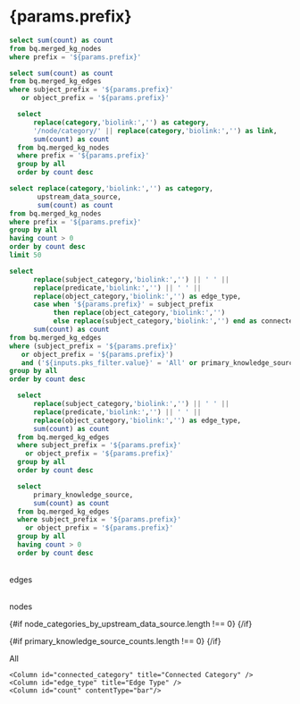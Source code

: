 # {params.prefix}

```sql number_of_nodes
select sum(count) as count
from bq.merged_kg_nodes
where prefix = '${params.prefix}'
```

```sql number_of_edges
select sum(count) as count
from bq.merged_kg_edges
where subject_prefix = '${params.prefix}'
   or object_prefix = '${params.prefix}'    
```

```sql nodes_by_category
  select 
      replace(category,'biolink:','') as category,
      '/node/category/' || replace(category,'biolink:','') as link,
      sum(count) as count
  from bq.merged_kg_nodes
  where prefix = '${params.prefix}'
  group by all
  order by count desc  
```

```sql node_categories_by_upstream_data_source
select replace(category,'biolink:','') as category, 
       upstream_data_source, 
       sum(count) as count 
from bq.merged_kg_nodes
where prefix = '${params.prefix}'
group by all
having count > 0
order by count desc
limit 50
```

```sql edge_type_with_connected_category
select 
      replace(subject_category,'biolink:','') || ' ' ||
      replace(predicate,'biolink:','') || ' ' || 
      replace(object_category,'biolink:','') as edge_type,
      case when '${params.prefix}' = subject_prefix 
           then replace(object_category,'biolink:','') 
           else replace(subject_category,'biolink:','') end as connected_category,
      sum(count) as count   
from bq.merged_kg_edges
where (subject_prefix = '${params.prefix}'
   or object_prefix = '${params.prefix}')
   and ('${inputs.pks_filter.value}' = 'All' or primary_knowledge_source = '${inputs.pks_filter.value}')
group by all
order by count desc
```

```sql edge_types
  select 
      replace(subject_category,'biolink:','') || ' ' ||
      replace(predicate,'biolink:','') || ' ' || 
      replace(object_category,'biolink:','') as edge_type,      
      sum(count) as count
  from bq.merged_kg_edges
  where subject_prefix = '${params.prefix}'
    or object_prefix = '${params.prefix}'    
  group by all
  order by count desc
```  

```sql primary_knowledge_source_counts
  select
      primary_knowledge_source,
      sum(count) as count
  from bq.merged_kg_edges
  where subject_prefix = '${params.prefix}'
    or object_prefix = '${params.prefix}'
  group by all
  having count > 0
  order by count desc
```


<Grid col=2>
    <p class="text-center text-lg pt-4"><span class="font-semibold text-2xl"><Value data={number_of_edges} column="count" fmt="integer"/></span><br/>edges</p>
    <p class="text-center text-lg pt-4"><span class="font-semibold text-2xl"><Value data={number_of_nodes} column="count" fmt="integer"/></span><br/>nodes</p>
</Grid>

{#if node_categories_by_upstream_data_source.length !== 0}
<BarChart 
    data={node_categories_by_upstream_data_source}
    x=category
    y=count
    series=upstream_data_source
    swapXY=true    
    title="Category"
/>
{/if}

{#if primary_knowledge_source_counts.length !== 0}
<BarChart
    data={primary_knowledge_source_counts}
    x=primary_knowledge_source
    y=count
    split=upstream_data_source
    title="Edge Counts by Primary Knowledge Source"
/>
{/if}



<div>
    <Dropdown 
        data={primary_knowledge_source_counts}
        name=pks_filter
        value=primary_knowledge_source
        title="Filter by Primary Knowledge Source"
        defaultValue="All">
        <DropdownOption value="All">All</DropdownOption>
    </Dropdown>
</div>
<DataTable
    data={edge_type_with_connected_category}
    title="Edge Types Connectected to {params.prefix} Nodes"
    groupBy=connected_category
    subtotals=true
    totalRow=true
    groupsOpen=false>
    
    <Column id="connected_category" title="Connected Category" />
    <Column id="edge_type" title="Edge Type" />
    <Column id="count" contentType="bar"/>
</DataTable>



